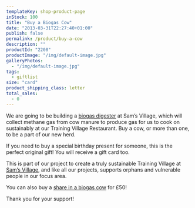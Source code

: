 ```yaml
---
templateKey: shop-product-page
inStock: 100
title: "Buy a Biogas Cow"
date: "2013-03-31T22:27:40+01:00"
publish: false
permalink: /product/buy-a-cow
description: ""
productId: "2208"
productImage: "/img/default-image.jpg"
galleryPhotos:
  - "/img/default-image.jpg"
tags:
  - giftlist
size: "card"
product_shipping_class: letter
total_sales:
  - 0
---
```


We are going to be building a [biogas digester](https://www.africanvision.org.uk/sams-village/biogas/) at Sam’s Village, which will collect methane gas from cow manure to produce gas for us to cook on sustainably at our Training Village Restaurant. Buy a cow, or more than one, to be a part of our new herd.

If you need to buy a special birthday present for someone, this is the perfect original gift! You will receive a gift card too.

This is part of our project to create a truly sustainable Training Village at [Sam’s Village](https://www.africanvision.org.uk/sams-village/), and like all our projects, supports orphans and vulnerable people in our focus area.

You can also buy a [share in a biogas cow](https://www.africanvision.org.uk/product/buy-a-biogas-cow-share/) for £50!

Thank you for your support!
